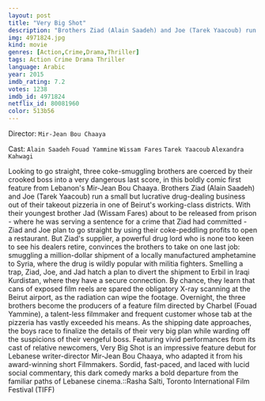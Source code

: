 ```yaml
---
layout: post
title: "Very Big Shot"
description: "Brothers Ziad (Alain Saadeh) and Joe (Tarek Yaacoub) run a small but lucrative drug dealing business out of their takeout pizzeria in one of Beirut's working class districts. With their youngest brother Jad (Wissam Fares) about to be released from prison - where he was serving a sentence for a crime that Ziad had committed - Ziad plans to go straight by using their coke-peddling profits to open a restaurant. But Ziad's supplier.."
img: 4971824.jpg
kind: movie
genres: [Action,Crime,Drama,Thriller]
tags: Action Crime Drama Thriller 
language: Arabic
year: 2015
imdb_rating: 7.2
votes: 1238
imdb_id: 4971824
netflix_id: 80081960
color: 513b56
---
```

Director: `Mir-Jean Bou Chaaya`  

Cast: `Alain Saadeh` `Fouad Yammine` `Wissam Fares` `Tarek Yaacoub` `Alexandra Kahwagi` 

Looking to go straight, three coke-smuggling brothers are coerced by their crooked boss into a very dangerous last score, in this boldly comic first feature from Lebanon's Mir-Jean Bou Chaaya. Brothers Ziad (Alain Saadeh) and Joe (Tarek Yaacoub) run a small but lucrative drug-dealing business out of their takeout pizzeria in one of Beirut's working-class districts. With their youngest brother Jad (Wissam Fares) about to be released from prison - where he was serving a sentence for a crime that Ziad had committed - Ziad and Joe plan to go straight by using their coke-peddling profits to open a restaurant. But Ziad's supplier, a powerful drug lord who is none too keen to see his dealers retire, convinces the brothers to take on one last job: smuggling a million-dollar shipment of a locally manufactured amphetamine to Syria, where the drug is wildly popular with militia fighters. Smelling a trap, Ziad, Joe, and Jad hatch a plan to divert the shipment to Erbil in Iraqi Kurdistan, where they have a secure connection. By chance, they learn that cans of exposed film reels are spared the obligatory X-ray scanning at the Beirut airport, as the radiation can wipe the footage. Overnight, the three brothers become the producers of a feature film directed by Charbel (Fouad Yammine), a talent-less filmmaker and frequent customer whose tab at the pizzeria has vastly exceeded his means. As the shipping date approaches, the boys race to finalize the details of their very big plan while warding off the suspicions of their vengeful boss. Featuring vivid performances from its cast of relative newcomers, Very Big Shot is an impressive feature debut for Lebanese writer-director Mir-Jean Bou Chaaya, who adapted it from his award-winning short Filmmakers. Sordid, fast-paced, and laced with lucid social commentary, this dark comedy marks a bold departure from the familiar paths of Lebanese cinema.::Rasha Salti, Toronto International Film Festival (TIFF)